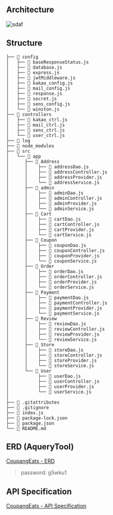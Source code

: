 ## Architecture

![sdaf](https://user-images.githubusercontent.com/23329560/128726338-7fdd528f-553d-464e-8024-61a28c893587.JPG)

## Structure

```
├── 📂 config
│   ├── 📄 baseResponseStatus.js
│   ├── 📄 database.js
│   ├── 📄 express.js
│   ├── 📄 jwtMiddleware.js
│   ├── 📄 kakao_config.js
│   ├── 📄 mail_config.js
│   ├── 📄 response.js
│   ├── 📄 secret.js
│   ├── 📄 sens_config.js
│   └── 📄 winston.js
├── 📂 controllers
│   ├── 📄 kakao_ctrl.js
│   ├── 📄 mail_ctrl.js
│   ├── 📄 sens_ctrl.js
│   └── 📄 user_ctrl.js
├── 📂 log
├── 📂 node_modules
├── 📂 src
│   └── 📂 app
│      ├── 📂 Address
│      │    ├── 📄 addressDao.js
│      │    ├── 📄 addressController.js
│      │    ├── 📄 addressProvider.js
│      │    └── 📄 addressService.js
│ 	   ├── 📂 admin
│      │    ├── 📄 adminDao.js
│ 	   │    ├── 📄 adminController.js
│ 	   │    ├── 📄 adminProvider.js
│ 	   │    └── 📄 adminService.js
│ 	   ├── 📂 Cart
│      │    ├── 📄 cartDao.js
│ 	   │    ├── 📄 cartController.js
│ 	   │    ├── 📄 cartProvider.js
│ 	   │    └── 📄 cartService.js
│ 	   ├── 📂 Coupon
│      │    ├── 📄 couponDao.js
│ 	   │    ├── 📄 couponController.js
│ 	   │    ├── 📄 couponProvider.js
│ 	   │    └── 📄 couponService.js
│ 	   ├── 📂 Order
│      │    ├── 📄 orderDao.js
│ 	   │    ├── 📄 orderController.js
│ 	   │    ├── 📄 orderProvider.js
│ 	   │    └── 📄 orderService.js
│ 	   ├── 📂 Payment
│      │    ├── 📄 paymentDao.js
│ 	   │    ├── 📄 paymentController.js
│ 	   │    ├── 📄 paymentProvider.js
│ 	   │    └── 📄 paymentService.js
│ 	   ├── 📂 Review
│      │    ├── 📄 reviewDao.js
│ 	   │    ├── 📄 reviewController.js
│ 	   │    ├── 📄 reviewProvider.js
│ 	   │    └── 📄 reviewService.js
│ 	   ├── 📂 Store
│      │    ├── 📄 storeDao.js
│ 	   │    ├── 📄 storeController.js
│ 	   │    ├── 📄 storeProvider.js
│ 	   │    └── 📄 storeService.js
│ 	   └── 📂 User
│    	    ├── 📄 userDao.js
│ 	 	    ├── 📄 userController.js
│ 	 	    ├── 📄 userProvider.js
│ 	 	    └── 📄 userService.js
│
├── 📄 .gitattributes
├── 📄 .gitignore
├── 📄 index.js
├── 📄 package-lock.json
├── 📄 package.json
└── 📄 README.md
```

## ERD (AqueryTool)

[CoupangEats - ERD](https://aquerytool.com/aquerymain/index/?rurl=82cce02b-e18d-49ae-ad18-abff3b834202)

> password: g5wku1

## API Specification

[CoupangEats - API Specification](https://docs.google.com/spreadsheets/d/1JXW7_XLrDfxpg-_0Ct_up5ghHLRxxosVVmwFoRYQKB8/edit?usp=sharing)
